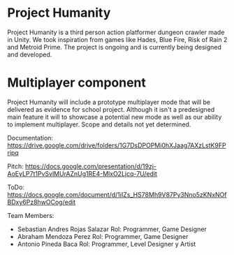 # Project Humanity
Project Humanity is a third person action platformer dungeon crawler made in Unity. We took inspiration from games like Hades, Blue Fire, Risk of Rain 2 and Metroid Prime.
The project is ongoing and is currently being designed and developed.

# Multiplayer component
Project Humanity will include a prototype multiplayer mode that will be delivered as evidence for school project. Although it isn't a predesigned main feature it will to showcase a potential new mode as well as our ability to implement multiplayer. Scope and details not yet determined.

Documentation: https://drive.google.com/drive/folders/1G7DsDPOPMi0hXJaag7AXzLstK9FPripq

Pitch: https://docs.google.com/presentation/d/19zj-AoEyLP7t1PvSvlMUrAZnUg1RE4-MlxO2Ljcq-7U/edit

ToDo: https://docs.google.com/document/d/1iIZs_HS78Mh9V87Py3Nno5zKNxNOfBDxy6Pz8hwOCog/edit

Team Members: 
- Sebastian Andres Rojas Salazar
Rol: Programmer, Game Designer
- Abraham Mendoza Perez
Rol: Programmer, Game Designer
- Antonio Pineda Baca
Rol: Programmer, Level Designer y Artist



